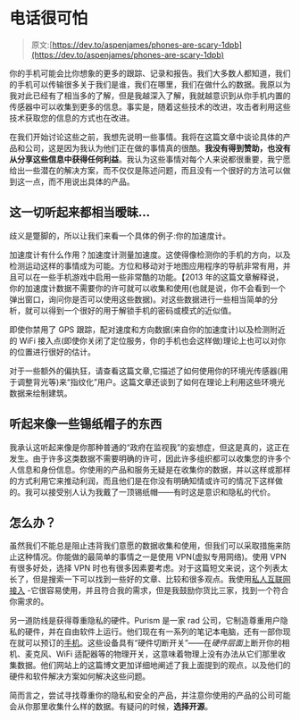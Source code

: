 # 电话很可怕

> 原文:[https://dev.to/aspenjames/phones-are-scary-1dpb](https://dev.to/aspenjames/phones-are-scary-1dpb)

你的手机可能会比你想象的更多的跟踪、记录和报告。我们大多数人都知道，我们的手机可以传输很多关于我们是谁，我们在哪里，我们在做什么的数据。我原以为我对此已经有了相当多的了解，但是我越深入了解，我就越意识到从你手机内置的传感器中可以收集到更多的信息。事实是，随着这些技术的改进，攻击者利用这些技术获取您的信息的方式也在改进。

在我们开始讨论这些之前，我想先说明一些事情。我将在这篇文章中谈论具体的产品和公司，这是因为我认为他们正在做的事情真的很酷。**我没有得到赞助，也没有从分享这些信息中获得任何利益**。我认为这些事情对每个人来说都很重要，我宁愿给出一些潜在的解决方案，而不仅仅是陈述问题，而且没有一个很好的方法可以做到这一点，而不用说出具体的产品。

## [](#that-all-sounds-pretty-ambiguous)这一切听起来都相当暧昧...

歧义是蹩脚的，所以让我们来看一个具体的例子:你的加速度计。

加速度计有什么作用？加速度计测量加速度。这使得像检测你的手机的方向，以及检测运动这样的事情成为可能。方位和移动对于地图应用程序的导航非常有用，并且可以在一些手机游戏中启用一些非常酷的功能。【2013 年的这篇文章解释说，你的加速度计数据不需要你的许可就可以收集和使用(也就是说，你不会看到一个弹出窗口，询问你是否可以使用这些数据)。对这些数据进行一些相当简单的分析，就可以得到一个很好的用于解锁手机的密码或模式的近似值。

即使你禁用了 GPS 跟踪，配对速度和方向数据(来自你的加速度计)以及检测附近的 WiFi 接入点(即使你关闭了定位服务，你的手机也会这样做)理论上也可以对你的位置进行很好的估计。

对于一些额外的偏执狂，请查看这篇文章,它描述了如何使用你的环境光传感器(用于调整背光等)来“指纹化”用户。这篇文章还谈到了如何在理论上利用这些环境光数据来绘制建筑。

## [](#sounds-like-some-tin-foil-hat-stuff)听起来像一些锡纸帽子的东西

我承认这听起来像是你那种普通的“政府在监视我”的妄想症，但这是真的，这正在发生。由于许多这类数据不需要明确的许可，因此许多组织都可以收集您的许多个人信息和身份信息。你使用的产品和服务无疑是在收集你的数据，并以这样或那样的方式利用它来推动利润，而且他们是在你没有明确知情或许可的情况下这样做的。我可以接受别人认为我戴了一顶锡纸帽——有时这是意识和隐私的代价。

## [](#what-can-i-do)怎么办？

虽然我们不能总是阻止违背我们意愿的数据收集和使用，但我们可以采取措施来防止这种情况。你能做的最简单的事情之一是使用 VPN(虚拟专用网络)。使用 VPN 有很多好处，选择 VPN 时也有很多因素要考虑。对于这篇短文来说，这个列表太长了，但是搜索一下可以找到一些好的文章、比较和很多观点。我使用[私人互联网接入](https://www.privateinternetaccess.com) -它很容易使用，并且符合我的需求，但是我鼓励你货比三家，找到一个符合你需求的。

另一道防线是获得尊重隐私的硬件。Purism 是一家 rad 公司，它制造尊重用户隐私的硬件，并在自由软件上运行。他们现在有一系列的笔记本电脑，还有一部你现在就可以预订的[手机](https://puri.sm/products/librem-5/)。这些设备具有“硬件切断开关”——在*硬件层面*上断开你的相机、麦克风、WiFi 适配器等的物理开关，这意味着物理上没有办法从它们那里收集数据。他们网站上的这篇博文更加详细地阐述了我上面提到的观点，以及他们的硬件和软件解决方案如何解决这些问题。

简而言之，尝试寻找尊重你的隐私和安全的产品，并注意你使用的产品的公司可能会从你那里收集什么样的数据。有疑问的时候，**选择开源**。